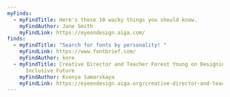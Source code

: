 ```yaml
---
myFinds:
  - myFindTitle: Here's these 10 wacky things you should know.
    myFindAuthor: Jane Smith
    myFindLink: https://eyeondesign.aiga.com/
finds:
  - myFindTitle: "Search for fonts by personality! "
    myFindLink: https://www.fontbrief.com/
    myFindAuthor: kore
  - myFindTitle: Creative Director and Teacher Forest Young on Designing a More
      Inclusive Future
    myFindAuthor: Ksenya Samarskaya
    myFindLink: https://eyeondesign.aiga.org/creative-director-and-teacher-forest-young-on-designing-a-more-inclusive-future/
---
```


